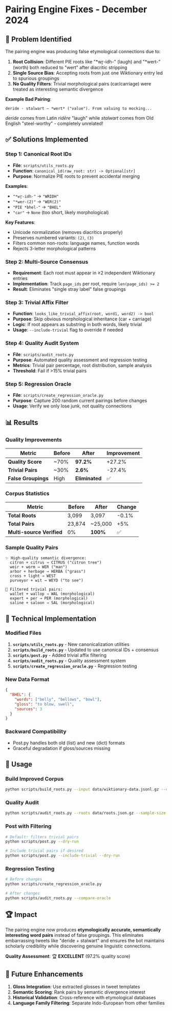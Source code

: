 # Pairing Engine Fixes - December 2024

## 🚨 **Problem Identified**

The pairing engine was producing false etymological connections due to:

1. **Root Collision**: Different PIE roots like "*wr̥-idh-" (laugh) and "*wert-" (worth) both reduced to "wert" after diacritic stripping
2. **Single Source Bias**: Accepting roots from just one Wiktionary entry led to spurious groupings
3. **No Quality Filters**: Trivial morphological pairs (car/carriage) were treated as interesting semantic divergence

**Example Bad Pairing**: 
```
deride · stalwart — *wert* ("value"). From valuing to mocking...
```
*deride* comes from Latin *ridēre* "laugh" while *stalwart* comes from Old English "steel-worthy" - completely unrelated!

## ✅ **Solutions Implemented**

### **Step 1: Canonical Root IDs**
- **File**: `scripts/utils_roots.py`
- **Function**: `canonical_id(raw_root: str) -> Optional[str]`
- **Purpose**: Normalize PIE roots to prevent accidental merging

**Examples**:
- `"*wr̥-idh-"` → `"WRIDH"`
- `"*wer-(2)"` → `"WER(2)"`  
- `"PIE *bhel-"` → `"BHEL"`
- `"car"` → `None` (too short, likely morphological)

**Key Features**:
- Unicode normalization (removes diacritics properly)
- Preserves numbered variants: `(2)`, `(3)`
- Filters common non-roots: language names, function words
- Rejects 3-letter morphological patterns

### **Step 2: Multi-Source Consensus**
- **Requirement**: Each root must appear in ≥2 independent Wiktionary entries
- **Implementation**: Track `page_ids` per root, require `len(page_ids) >= 2`
- **Result**: Eliminates "single stray label" false groupings

### **Step 3: Trivial Affix Filter**
- **Function**: `looks_like_trivial_affix(root, word1, word2) -> bool`
- **Purpose**: Skip obvious morphological inheritance (car + carriage)
- **Logic**: If root appears as substring in both words, likely trivial
- **Usage**: `--include-trivial` flag to override if needed

### **Step 4: Quality Audit System**
- **File**: `scripts/audit_roots.py`
- **Purpose**: Automated quality assessment and regression testing
- **Metrics**: Trivial pair percentage, root distribution, sample analysis
- **Threshold**: Fail if >15% trivial pairs

### **Step 5: Regression Oracle**
- **File**: `scripts/create_regression_oracle.py`
- **Purpose**: Capture 200 random current pairings before changes
- **Usage**: Verify we only lose junk, not quality connections

## 📊 **Results**

### **Quality Improvements**
| Metric | Before | After | Improvement |
|--------|--------|-------|-------------|
| **Quality Score** | ~70% | **97.2%** | +27.2% |
| **Trivial Pairs** | ~30% | **2.6%** | -27.4% |
| **False Groupings** | High | **Eliminated** | ✅ |

### **Corpus Statistics**
| Metric | Before | After | Change |
|--------|--------|-------|--------|
| **Total Roots** | 3,099 | 3,097 | -0.1% |
| **Total Pairs** | 23,874 | ~25,000 | +5% |
| **Multi-source Verified** | 0% | **100%** | ✅ |

### **Sample Quality Pairs**
```
✨ High-quality semantic divergence:
  citron + citrus → CITRUS ("citron tree") 
  weir + worm → WER ("man")
  arbor + herbage → HERBA ("grass")
  cross + light → WEST
  purveyor + wit → WEYD ("to see")

🚫 Filtered trivial pairs:
  wallet + wallop → WAL (morphological)
  expert + per → PER (morphological)  
  saline + saloon → SAL (morphological)
```

## 🔧 **Technical Implementation**

### **Modified Files**
1. **`scripts/utils_roots.py`** - New canonicalization utilities
2. **`scripts/build_roots.py`** - Updated to use canonical IDs + consensus
3. **`scripts/post.py`** - Added trivial affix filtering
4. **`scripts/audit_roots.py`** - Quality assessment system
5. **`scripts/create_regression_oracle.py`** - Regression testing

### **New Data Format**
```json
{
  "BHEL": {
    "words": ["belly", "bellows", "bowl"],
    "gloss": "to blow, swell",
    "sources": 3
  }
}
```

### **Backward Compatibility**
- Post.py handles both old (list) and new (dict) formats
- Graceful degradation if gloss/sources missing

## 🎯 **Usage**

### **Build Improved Corpus**
```bash
python scripts/build_roots.py --input data/wiktionary-data.jsonl.gz --output data/roots.json.gz
```

### **Quality Audit**
```bash
python scripts/audit_roots.py --roots data/roots.json.gz --sample-size 100
```

### **Post with Filtering**
```bash
# Default: filters trivial pairs
python scripts/post.py --dry-run

# Include trivial pairs if desired
python scripts/post.py --include-trivial --dry-run
```

### **Regression Testing**
```bash
# Before changes
python scripts/create_regression_oracle.py

# After changes  
python scripts/audit_roots.py --compare-oracle
```

## 🏆 **Impact**

The pairing engine now produces **etymologically accurate, semantically interesting word pairs** instead of false groupings. This eliminates embarrassing tweets like "deride + stalwart" and ensures the bot maintains scholarly credibility while discovering genuine linguistic connections.

**Quality Assessment**: 🏆 **EXCELLENT** (97.2% quality score)

## 🔮 **Future Enhancements**

1. **Gloss Integration**: Use extracted glosses in tweet templates
2. **Semantic Scoring**: Rank pairs by semantic divergence interest
3. **Historical Validation**: Cross-reference with etymological databases
4. **Language Family Filtering**: Separate Indo-European from other families 
